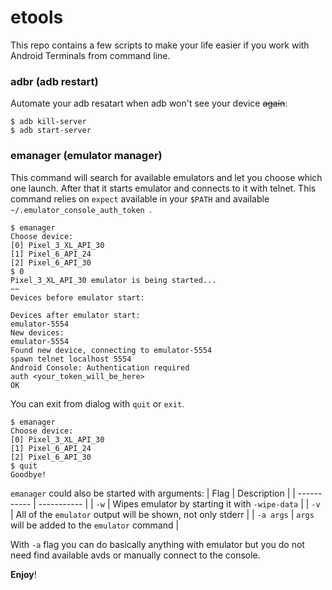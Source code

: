# etools

This repo contains a few scripts to make your life easier if you work with Android Terminals from command line.

### adbr (adb restart)

Automate your adb resatart when adb won't see your device ~~again~~:
```console
$ adb kill-server
$ adb start-server
```

### emanager (emulator manager)

This command will search for available emulators and let you choose which one launch. After that it starts emulator and connects to it with telnet.
This command relies on ```expect``` available in your ```$PATH``` and available ```~/.emulator_console_auth_token ```.

```console
$ emanager
Choose device:
[0] Pixel_3_XL_API_30
[1] Pixel_6_API_24
[2] Pixel_6_API_30
$ 0
Pixel_3_XL_API_30 emulator is being started...
~~
Devices before emulator start:

Devices after emulator start:
emulator-5554
New devices:
emulator-5554
Found new device, connecting to emulator-5554
spawn telnet localhost 5554
Android Console: Authentication required
auth <your_token_will_be_here>
OK
```
You can exit from dialog with ```quit``` or ```exit```.
```console
$ emanager
Choose device:
[0] Pixel_3_XL_API_30
[1] Pixel_6_API_24
[2] Pixel_6_API_30
$ quit
Goodbye!
```

```emanager``` could also be started with arguments:
| Flag | Description |
| ----------- | ----------- |
| ```-w```      | Wipes emulator by starting it with ```-wipe-data```       |
| ```-v```   | All of the ```emulator``` output will be shown, not only stderr        |
| ```-a args```  | ```args``` will be added to the ```emulator``` command |

With ```-a``` flag you can do basically anything with emulator but you do not need find available avds or manually connect to the console.

**Enjoy**!
